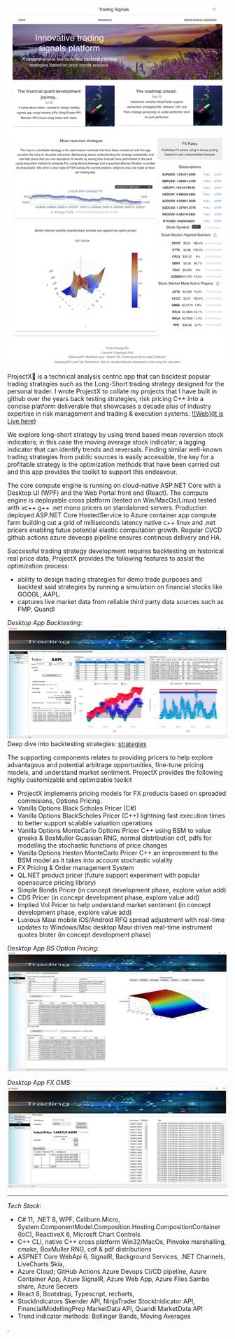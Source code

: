 [![Web](WebPortal.jpg)](https://projectx0.azurewebsites.net/)

ProjectX🌊 is a technical analysis centric app that can backtest popular trading strategies such as the Long-Short trading strategy designed for the personal trader. 
I wrote ProjectX to collate my projects that I have built in github over the years back testing strategies, risk pricing C++ into a concise platform deliverable that showcases a decade plus of industry expertise in risk management and trading & execution systems. [![Web](It is Live here)](https://projectx0.azurewebsites.net/)

We explore long-short strategy by using trend based mean reversion stock indicators; in this case the moving average stock indicator; a lagging indicator that can identify trends and reversals. 
Finding similar well-known trading strategies from public sources is easily accessible, the key for a profitable strategy is the optimization methods that have been carried out and this app provides the toolkit to support this endeavour.

The core compute engine is running on cloud-native ASP.NET Core with a Desktop UI (WPF) and the Web Portal front end (React). The compute engine is deployable cross platform (tested on Win/MacOs/Linux) tested with vc++ g++ .net mono pricers on standaloned servers.  Production deployed ASP.NET Core HostedService to Azure container app compute farm building out a grid of milliseconds latency native c++ linux and .net pricers enabling futue potential elastic computation growth. Regular CI/CD github actions azure deveops pipeline ensures continous delivery and HA.

Successful trading strategy development requires backtesting on historical real price data, 
ProjectX provides the following features to assist the optimization process:
* ability to design trading strategies for demo trade purposes and backtest said strategies by running a simulation on financial stocks like GOOGL, AAPL.
* captures live market data from reliable third party data sources such as FMP, Quandl

_Desktop App Backtesting:_
![Backtesting](Backtesting.jpg)
Deep dive into backtesting strategies: [strategies](STRATEGIES.md)

The supporting components relates to providing pricers to help explore advantagous and potential arbitrage opportunities, fine-tune pricing models, and understand market sentiment.
ProjectX provides the following highly customizable and optimizable toolkit
* ProjectX implements pricing models for FX products based on spreaded commisions, Options Pricing.
* Vanilla Options Black Scholes Pricer (C#)
* Vanilla Options BlackScholes Pricer (C++) lightning fast execution times to better support scalable valuation operations
* Vanilla Options MonteCarlo Options Pricer C++ using BSM to value greeks & BoxMuller Guassian RNG, normal distribution cdf, pdfs for modelling the stochastic functions of price changes
* Vanilla Options Heston MonteCarlo Pricer C++ an improvement to the BSM model as it takes into account stochastic volality 
* FX Pricing & Order management System
* QL.NET product pricer (future support experiment with popular opensource pricing library)
* Simple Bonds Pricer (in concept development phase, explore value add)
* CDS Pricer (in concept development phase,  explore value add)
* Implied Vol Pricer to help understand market sentiment (in concept development phase,  explore value add)
* Luxious Maui mobile iOS/Android RFQ spread adjustment with real-time updates to Windows/Mac desktop Maui driven real-time instrument quotes bloter (in concept development phase)

_Desktop App BS Option Pricing:_
![Options](Options.jpg)

_Desktop App FX OMS:_
![FXOMS](FXOMS.jpg)

------------------------------------------------------------------------------------------------------------------------------------------------------------------------
_Tech Stack:_
* C# 11, .NET 8, WPF, Caliburn.Micro, System.ComponentModel.Composition.Hosting.CompositionContainer (IoC), ReactiveX 6, Microsft Chart Controls
* C++ CLI, native C++ cross platform Win32/MacOs, PInvoke marshalling, cmake, BoxMuller RNG, cdf & pdf distributions
* ASPNET Core WebApi 6, SignalR, Background Services, .NET Channels, LiveCharts Skia, 
* Azure Cloud; GitHub Actions Azure Devops CI/CD pipeline, Azure Container App, Azure SignalR, Azure Web App, Azure Files Samba share, Azure Secrets
* React 8, Bootstrap, Typescript, recharts,
* StockIndicators Skender API,  NinjaTrader StockInidicator API, FinancialModellingPrep MarketData API, Quandl MarketData API
* Trend indicator methods: Bollinger Bands, Moving Averages
 
.
